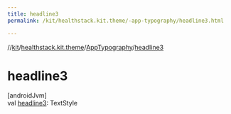 ```yaml
---
title: headline3
permalink: /kit/healthstack.kit.theme/-app-typography/headline3.html

---
```

//[kit](/kit.html)/[healthstack.kit.theme](../index.html)/[AppTypography](index.html)/[headline3](headline3.html)



# headline3



[androidJvm]\
val [headline3](headline3.html): TextStyle




